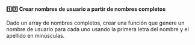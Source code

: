<strong>1️⃣7️⃣ Crear nombres de usuario a partir de nombres completos</strong>

Dado un array de nombres completos, crear una función que genere un nombre de usuario para cada uno usando la primera letra del nombre y el apellido en minúsculas.